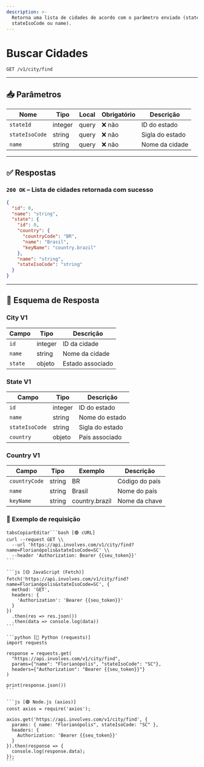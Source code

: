 ```yaml
---
description: >-
  Retorna uma lista de cidades de acordo com o parâmetro enviado (stateId,
  stateIsoCode ou name).
---
```


# Buscar Cidades

`GET /v1/city/find`

***

## 📥 Parâmetros

| Nome           | Tipo    | Local | Obrigatório | Descrição       |
| -------------- | ------- | ----- | ----------- | --------------- |
| `stateId`      | integer | query | ❌ não       | ID do estado    |
| `stateIsoCode` | string  | query | ❌ não       | Sigla do estado |
| `name`         | string  | query | ❌ não       | Nome da cidade  |

***

## ✅ Respostas

### `200 OK` – Lista de cidades retornada com sucesso

```json
{
  "id": 0,
  "name": "string",
  "state": {
    "id": 0,
    "country": {
      "countryCode": "BR",
      "name": "Brasil",
      "keyName": "country.brazil"
    },
    "name": "string",
    "stateIsoCode": "string"
  }
}
```

***

## 🧬 Esquema de Resposta

### City V1

| Campo   | Tipo    | Descrição        |
| ------- | ------- | ---------------- |
| `id`    | integer | ID da cidade     |
| `name`  | string  | Nome da cidade   |
| `state` | objeto  | Estado associado |

### State V1

| Campo          | Tipo    | Descrição       |
| -------------- | ------- | --------------- |
| `id`           | integer | ID do estado    |
| `name`         | string  | Nome do estado  |
| `stateIsoCode` | string  | Sigla do estado |
| `country`      | objeto  | País associado  |

### Country V1

| Campo         | Tipo   | Exemplo        | Descrição      |
| ------------- | ------ | -------------- | -------------- |
| `countryCode` | string | BR             | Código do país |
| `name`        | string | Brasil         | Nome do país   |
| `keyName`     | string | country.brazil | Nome da chave  |

### 📘 Exemplo de requisição

````tabs
tabsCopiarEditar```bash [🟢 cURL]
curl --request GET \\
  --url 'https://api.involves.com/v1/city/find?name=Florianópolis&stateIsoCode=SC' \\
  --header 'Authorization: Bearer {{seu_token}}'
```

```js [🟡 JavaScript (Fetch)]
fetch('https://api.involves.com/v1/city/find?name=Florianópolis&stateIsoCode=SC', {
  method: 'GET',
  headers: {
    'Authorization': 'Bearer {{seu_token}}'
  }
})
  .then(res => res.json())
  .then(data => console.log(data))
```

```python [🔵 Python (requests)]
import requests

response = requests.get(
  "https://api.involves.com/v1/city/find",
  params={"name": "Florianópolis", "stateIsoCode": "SC"},
  headers={"Authorization": "Bearer {{seu_token}}"}
)

print(response.json())
```

```js [🟣 Node.js (axios)]
const axios = require('axios');

axios.get('https://api.involves.com/v1/city/find', {
  params: { name: "Florianópolis", stateIsoCode: "SC" },
  headers: {
    Authorization: 'Bearer {{seu_token}}'
  }
}).then(response => {
  console.log(response.data);
});
```
````
